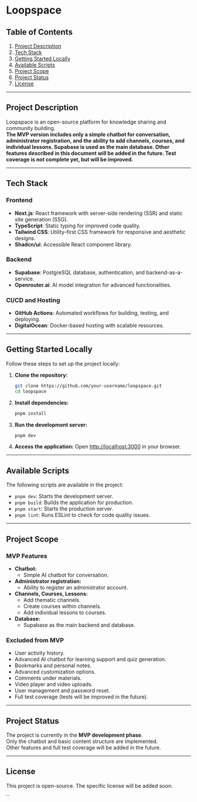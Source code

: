# Loopspace

## Table of Contents
1. [Project Description](#project-description)
2. [Tech Stack](#tech-stack)
3. [Getting Started Locally](#getting-started-locally)
4. [Available Scripts](#available-scripts)
5. [Project Scope](#project-scope)
6. [Project Status](#project-status)
7. [License](#license)

---

## Project Description

Loopspace is an open-source platform for knowledge sharing and community building.  
**The MVP version includes only a simple chatbot for conversation, administrator registration, and the ability to add channels, courses, and individual lessons. Supabase is used as the main database. Other features described in this document will be added in the future. Test coverage is not complete yet, but will be improved.**

---

## Tech Stack

### Frontend
- **Next.js**: React framework with server-side rendering (SSR) and static site generation (SSG).
- **TypeScript**: Static typing for improved code quality.
- **Tailwind CSS**: Utility-first CSS framework for responsive and aesthetic designs.
- **Shadcn/ui**: Accessible React component library.

### Backend
- **Supabase**: PostgreSQL database, authentication, and backend-as-a-service.
- **Openrouter.ai**: AI model integration for advanced functionalities.

### CI/CD and Hosting
- **GitHub Actions**: Automated workflows for building, testing, and deploying.
- **DigitalOcean**: Docker-based hosting with scalable resources.

---

## Getting Started Locally

Follow these steps to set up the project locally:

1. **Clone the repository:**
   ```bash
   git clone https://github.com/your-username/loopspace.git
   cd loopspace
   ```

2. **Install dependencies:**
   ```bash
   pnpm install
   ```

3. **Run the development server:**
   ```bash
   pnpm dev
   ```

4. **Access the application:**
   Open [http://localhost:3000](http://localhost:3000) in your browser.

---

## Available Scripts

The following scripts are available in the project:

- `pnpm dev`: Starts the development server.
- `pnpm build`: Builds the application for production.
- `pnpm start`: Starts the production server.
- `pnpm lint`: Runs ESLint to check for code quality issues.

---

## Project Scope

### MVP Features
- **Chatbot:**
  - Simple AI chatbot for conversation.
- **Administrator registration:**
  - Ability to register an administrator account.
- **Channels, Courses, Lessons:**
  - Add thematic channels.
  - Create courses within channels.
  - Add individual lessons to courses.
- **Database:**
  - Supabase as the main backend and database.

### Excluded from MVP
- User activity history.
- Advanced AI chatbot for learning support and quiz generation.
- Bookmarks and personal notes.
- Advanced customization options.
- Comments under materials.
- Video player and video uploads.
- User management and password reset.
- Full test coverage (tests will be improved in the future).

---

## Project Status

The project is currently in the **MVP development phase**.  
Only the chatbot and basic content structure are implemented.  
Other features and full test coverage will be added in the future.

---

## License

This project is open-source. The specific license will be added soon.

``